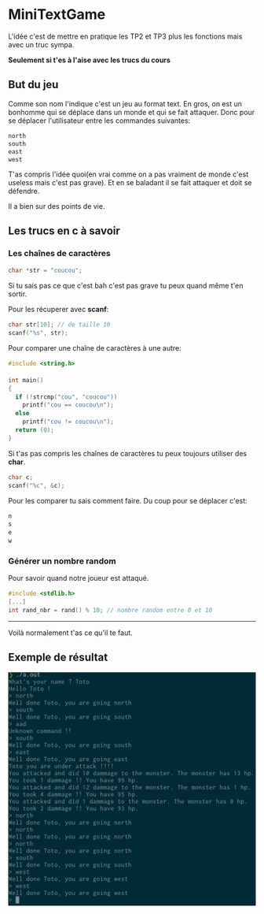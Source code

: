 # MiniTextGame

L'idée c'est de mettre en pratique les TP2 et TP3 plus les fonctions mais avec un truc sympa.

__Seulement si t'es à l'aise avec les trucs du cours__

## But du jeu

Comme son nom l'indique c'est un jeu au format text. En gros, on est un bonhomme qui se déplace dans un monde
et qui se fait attaquer.
Donc pour se déplacer l'utilisateur entre les commandes suivantes:
```
north
south
east
west
```
T'as compris l'idée quoi(en vrai comme on a pas vraiment de monde c'est useless mais c'est pas grave).
Et en se baladant il se fait attaquer et doit se défendre.

Il a bien sur des points de vie.

## Les trucs en c à savoir

### Les chaînes de caractères

```c
char *str = "coucou";
```

Si tu sais pas ce que c'est bah c'est pas grave tu peux quand même t'en sortir.

Pour les récuperer avec __scanf__:
```c
char str[10]; // de taille 10
scanf("%s", str);
```

Pour comparer une chaîne de caractères à une autre:
```c
#include <string.h>

int main()
{
  if (!strcmp("cou", "coucou"))
    printf("cou == coucou\n");
  else
    printf("cou != coucou\n");
  return (0);
}
```
Si t'as pas compris les chaînes de caractères tu peux toujours utiliser des __char__.
```c
char c;
scanf("%c", &c);
```
Pour les comparer tu sais comment faire. Du coup pour se déplacer c'est:
```c
n
s
e
w
```

### Générer un nombre random
Pour savoir quand notre joueur est attaqué.
```c
#include <stdlib.h>
[...]
int rand_nbr = rand() % 10; // nombre random entre 0 et 10
```
---
Voilà normalement t'as ce qu'il te faut.

## Exemple de résultat
![res](../../images/resultat.png)
